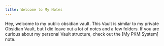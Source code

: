 ```yaml
---
title: Welcome to My Notes
---
```


Hey, welcome to my public obsidian vault. This Vault is similar to my private Obsidian Vault, but I did leave out a lot of notes and a few folders. If you are curious about my personal Vault structure, check out the [My PKM System] note. 
